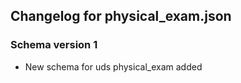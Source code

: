 ## Changelog for physical_exam.json


### Schema version 1

* New schema for uds physical_exam added
